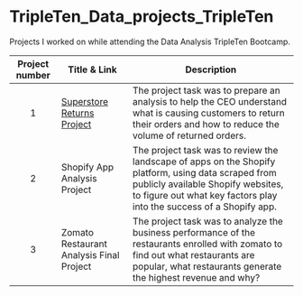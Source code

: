 # TripleTen_Data_projects_TripleTen
Projects I worked on while attending the Data Analysis TripleTen Bootcamp.


| Project number | Title & Link | Description | 
| :-----------: | ----------- |----------- |
| 1 | [Superstore Returns Project]([https://github.com/Robblodo11/Superstore-Returns-Project-READ.ME](https://github.com/andrewperayil/Superstore-Returns-Project/tree/main)) | The project task was to prepare an analysis to help the CEO understand what is causing customers to return their orders and how to reduce the volume of returned orders. |
| 2 | Shopify App Analysis Project| The project task was to review the landscape of apps on the Shopify platform, using data scraped from publicly available Shopify websites, to figure out what key factors play into the success of a Shopify app. |
| 3 | Zomato Restaurant Analysis Final Project  | The project task was to analyze the business performance of the restaurants enrolled with zomato to find out what restaurants are popular, what restaurants generate the highest revenue and why? |
